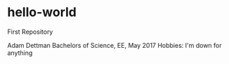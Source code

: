# hello-world
First Repository

Adam Dettman
Bachelors of Science, EE, May 2017
Hobbies: I'm down for anything
